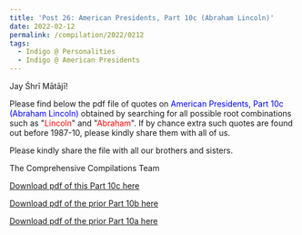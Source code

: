 ```yaml
---
title: 'Post 26: American Presidents, Part 10c (Abraham Lincoln)'
date: 2022-02-12
permalink: /compilation/2022/0212
tags:
  - Indigo @ Personalities
  - Indigo @ American Presidents
---
```

Jay Śhrī Mātājī!

Please find below the pdf file of quotes on <font color="blue">American Presidents, Part 10c (Abraham Lincoln)</font> obtained by searching for all possible root combinations such as "<font color="red">Lincoln</font>" and "<font color="red">Abraham</font>". If by chance extra such quotes are found out before 1987-10, please kindly share them with all of us.<br>

Please kindly share the file with all our brothers and sisters.  

The Comprehensive Compilations Team

[Download pdf of this Part 10c here](http://seven-teams.github.io/files/American_Presidents_Part_10c_Abraham_Lincoln.pdf)

[Download pdf of the prior Part 10b here](http://seven-teams.github.io/files/American_Presidents_Part_10b_Abraham_Lincoln.pdf)

[Download pdf of the prior Part 10a here](http://seven-teams.github.io/files/American_Presidents_Part_10a_Abraham_Lincoln.pdf)